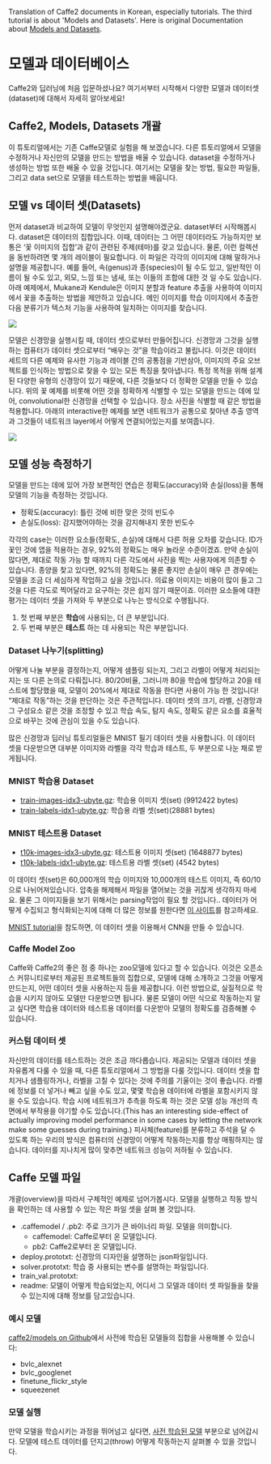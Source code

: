 Translation of Caffe2 documents in Korean, especially tutorials. The third tutorial is about 'Models and Datasets'. Here is original Documentation about [Models and Datasets](https://caffe2.ai/docs/tutorial-models-and-datasets.html).



# 모델과 데이터베이스

Caffe2와 딥러닝에 처음 입문하셨나요? 여기서부터 시작해서 다양한 모델과 데이터셋(dataset)에 대해서 자세히 알아보세요!


## Caffe2, Models, Datasets 개괄

이 튜토리얼에서는 기존 Caffe모델로 실험을 해 보겠습니다. 다른 튜토리얼에서 모델을 수정하거나 자신만의 모델을 만드는 방법을 배울 수 있습니다. dataset을 수정하거나 생성하는 방법 또한 배울 수 있을 것입니다. 여기서는 모델을 찾는 방법, 필요한 파일들, 그리고 data set으로 모델을 테스트하는 방법을 배웁니다.

## 모델 vs 데이터 셋(Datasets)
먼저 dataset과 비교하여 모델이 무엇인지 설명해야겠군요. dataset부터 시작해봅시다. dataset은 데이터의 집합입니다. 이때, 데이터는 그 어떤 데이터라도 가능하지만 보통은 ‘꽃 이미지의 집합’과 같이 관련된 주제(테마)를 갖고 있습니다. 물론, 이런 컬렉션을 동반하려면 몇 개의 레이블이 필요합니다. 이 파일은 각각의 이미지에 대해 말하거나 설명을 제공합니다. 예를 들어, 속(genus)과 종(species)이 될 수도 있고, 일반적인 이름이 될 수도 있고, 외모, 느낌 또는 냄새, 또는 이들의 조합에 대한 것 일 수도 있습니다. 아래 예제에서, Mukane과 Kendule은 이미지 분할과 feature 추출을 사용하여 이미지에서 꽃을 추출하는 방법을 제안하고 있습니다. 메인 이미지를 학습 이미지에서 추출한 다음 분류기가 텍스처 기능을 사용하여 일치하는 이미지를 찾습니다.

![](https://caffe2.ai/static/images/Flower-id.png)

모델은 신경망을 실행시킬 때, 데이터 셋으로부터 만들어집니다. 신경망과 그것을 실행하는 컴퓨터가 데이터 셋으로부터 “배우는 것”을 학습이라고 불립니다. 이것은 데이터 세트의 다른 예제와 유사한 기능과 레이블 간의 공통점을 기반삼아, 이미지의 주요 오브젝트를 인식하는 방법으로 찾을 수 있는 모든 특징을 찾아냅니다. 특정 목적을 위해 설계된 다양한 유형의 신경망이 있기 때문에, 다른 것들보다 더 정확한 모델을 만들 수 있습니다. 위의 꽃 예제를 비롯해 어떤 것을 정확하게 식별할 수 있는 모델을 만드는 데에 있어, convolutional한 신경망을 선택할 수 있습니다. 장소 사진을 식별할 때 같은 방법을 적용합니다. 아래의 interactive한 예제를 보면 네트워크가 공통으로 찾아낸 추출 영역과 그것들이 네트워크 layer에서 어떻게 연결되어있는지를 보여줍니다. 

![](https://caffe2.ai/static/images/Places-cnn-visual-example.png)

## 모델 성능 측정하기

모델을 만드는 데에 있어 가장 보편적인 연습은 정확도(accuracy)와 손실(loss)을 통해 모델의 기능을 측정하는 것입니다.

- 정확도(accuracy): 틀린 것에 비한 맞은 것의 빈도수
- 손실도(loss): 감지했어야하는 것을 감지해내지 못한 빈도수

각각의 case는 이러한 요소들(정확도, 손실)에 대해서 다른 허용 오차를 갖습니다. ID가 꽃인 것에 앱을 적용하는 경우, 92%의 정확도는 매우 놀라운 수준이겠죠. 만약 손실이 많다면, 제대로 작동 가능 할 때까지 다른 각도에서 사진을 찍는 사용자에게 의존할 수 있습니다. 종양을 찾고 있다면, 92%의 정확도는 물론 좋지만 손실이 매우 큰 경우에는 모델을 조금 더 세심하게 작업하고 싶을 것입니다. 의료용 이미지는 비용이 많이 들고 그것을 다른 각도로 찍어달라고 요구하는 것은 쉽지 않기 때문이죠. 이러한 요소들에 대한 평가는 데이터 셋을 가져와 두 부분으로 나누는 방식으로 수행됩니다. 

1. 첫 번째 부분은 **학습**에 사용되는, 더 큰 부분입니다.
2. 두 번째 부분은 **테스트** 하는 데 사용되는 작은 부분입니다. 



### Dataset 나누기(splitting)
어떻게 나눌 부분을 결정하는지, 어떻게 샘플링 되는지, 그리고 라벨이 어떻게 처리되는 지는 또 다른 논의로 다뤄집니다. 80/20비율, 그러니까 80을 학습에 할당하고 20을 테스트에 할당했을 때, 모델이 20%에서 제대로 작동을 한다면 사용이 가능 한 것입니다! “제대로 작동”하는 것을 판단하는 것은 주관적입니다. 데이터 셋의 크기, 라벨, 신경망과 그 구성요소 같은 것을 조정할 수 있고 학습 속도, 탐지 속도, 정확도 같은 요소를 효율적으로 바꾸는 것에 관심이 있을 수도 있습니다. 

많은 신경망과 딥러닝 튜토리얼들은 MNIST 필기 데이터 셋을 사용합니다. 이 데이터 셋을 다운받으면 대부분 이미지와 라벨을 각각 학습과 테스트, 두 부분으로 나눈 채로 받게됩니다.

### MNIST 학습용 Dataset
- [train-images-idx3-ubyte.gz](https://github.com/caffe2/models/blob/master/mnist/train-images-idx3-ubyte.gz): 학습용 이미지 셋(set) (9912422 bytes)
- [train-labels-idx1-ubyte.gz](https://github.com/caffe2/models/blob/master/mnist/train-images-idx3-ubyte.gz): 학습용 라벨 셋(set)(28881 bytes)

### MNIST 테스트용 Dataset
- [t10k-images-idx3-ubyte.gz](https://github.com/caffe2/models/blob/master/mnist/t10k-images-idx3-ubyte.gz): 테스트용 이미지 셋(set) (1648877 bytes)
- [t10k-labels-idx1-ubyte.gz](https://github.com/caffe2/models/blob/master/mnist/t10k-labels-idx1-ubyte.gz): 테스트용 라벨 셋(set) (4542 bytes)

이 데이터 셋(set)은 60,000개의 학습 이미지와 10,000개의 테스트 이미지, 즉 60/10으로 나뉘어져있습니다. 압축을 해제해서 파일을 열어보는 것을 귀찮게 생각하지 마세요. 물론 그 이미지들을 보기 위해서는 parsing작업이 필요 할 것입니다.. 데이터가 어떻게 수집되고 형식화되는지에 대해 더 많은 정보를 원한다면 [이 사이트](http://yann.lecun.com/exdb/mnist/)를 참고하세요.

[MNIST tutorial](https://caffe2.ai/docs/tutorial-MNIST.html)을 참도하면, 이 데이터 셋을 이용해서 CNN을 만들 수 있습니다. 


### Caffe Model Zoo
Caffe와 Caffe2의 좋은 점 중 하나는 zoo모델에 있다고 할 수 있습니다. 이것은 오픈소스 커뮤니티로부터 제공된 프로젝트들의 집합으로, 모델에 대해 소개하고 그것을 어떻게 만드는지, 어떤 데이터 셋을 사용하는지 등을 제공합니다. 이런 방법으로, 실질적으로 학습을 시키지 않아도 모델만 다운받으면 됩니다. 물론 모델이 어떤 식으로 작동하는지 알고 싶다면 학습용 데이터와 테스트용 데이터를 다운받아 모델의 정확도를 검증해볼 수 있습니다.

### 커스텀 데이터 셋
자신만의 데이터를 테스트하는 것은 조금 까다롭습니다. 제공되는 모델과 데이터 셋을 자유롭게 다룰 수 있을 때, 다른 튜토리얼에서 그 방법을 다룰 것입니다. 데이터 셋을 합치거나 샘플링하거나, 라벨을 고칠 수 있다는 것에 주의를 기울이는 것이 좋습니다. 라벨에 정보를 더 넣거나 빼고 싶을 수도 있고, 몇몇 학습용 데이터에 라벨을 포함시키지 않을 수도 있습니다. 학습 시에 네트워크가 추측을 하도록 하는 것은 모델 성능 개선의 측면에서 부작용을 야기할 수도 있습니다.(This has an interesting side-effect of actually improving model performance in some cases by letting the network make some guesses during training.) 피사체(feature)를 분류하고 주석을 달 수 있도록 하는 우리의 방식은 컴퓨터의 신경망이 어떻게 작동하는지를 항상 매핑하지는 않습니다. 데이터를 지나치게 많이 맞추면 네트워크 성능이 저하될 수 있습니다. 


## Caffe 모델 파일
개괄(overview)을 따라서 구체적인 예제로 넘어가봅시다. 모델을 실행하고 작동 방식을 확인하는 데 사용할 수 있는 작은 파일 셋을 살펴 볼 것입니다. 
- .caffemodel / .pb2: 주로 크기가 큰 바이너리 파일. 모델을 의미합니다.
	- caffemodel: Caffe로부터 온 모델입니다. 
	- pb2: Caffe2로부터 온 모델입니다.
- deploy.prototxt: 신경망의 디자인을 설명하는 json파일입니다. 
- solver.prototxt: 학습 중 사용되는 변수를 설명하는 파일입니다.
- train_val.prototxt:
- readme: 모델이 어떻게 학습되었는지, 어디서 그 모델과 데이터 셋 파일들을 찾을 수 있는지에 대해 정보를 담고있습니다. 


### 예시 모델
[caffe2/models on Github](https://github.com/caffe2/models)에서 사전에 학습된 모델들의 집합을 사용해볼 수 있습니다:
- bvlc_alexnet
- bvlc_googlenet
- finetune_flickr_style
- squeezenet



### 모델 실행
만약 모델을 학습시키는 과정을 뛰어넘고 싶다면, [사전 학습된 모델](https://caffe2.ai/docs/tutorial-loading-pre-trained-models.html) 부분으로 넘어갑시다. 모델에 테스트 데이터를 던지고(throw) 어떻게 작동하는지 살펴볼 수 있을 것입니다. 


